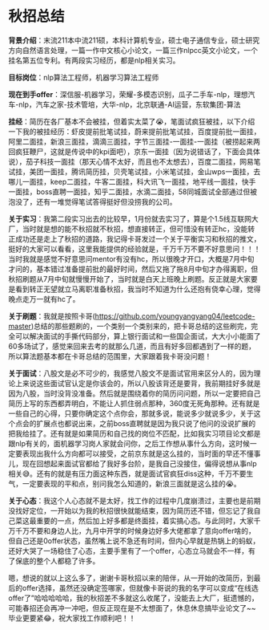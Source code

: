 # 秋招总结

**背景介绍**：末流211本中流211硕，本科计算机专业，硕士电子通信专业，硕士研究方向自然语言处理，一篇一作中文核心小论文，一篇三作nlpcc英文小论文，一个挂名第五位专利。有两段实习经历，都是nlp相关实习。

**目标岗位**：nlp算法工程师，机器学习算法工程师

**现在到手offer**：深信服-机器学习，荣耀-多模态识别，瓜子二手车-nlp，理想汽车-nlp，汽车之家-技术管培，大华-nlp，北京联通-AI运营，东软集团-算法

**挂经**：简历在各厂基本不会被挂，但着实太菜了😭，笔面试疯狂被挂，以下介绍一下我的被挂经历：虾皮提前批笔试挂，蔚来提前批笔试挂，百度提前批一面挂，阿里二面挂，新浪三面挂，滴滴三面挂，字节三面挂-一面挂-一面挂（被捞起来两回疯狂鞭尸，这就是传说中的kpi面吧），京东一面挂（因为说错话了，下面会具体说），茄子科技一面挂（那天心情不太好，而且也不太想去），百度二面挂，网易笔试挂，美团一面挂，腾讯简历挂，贝壳笔试挂，小米笔试挂，金山wps一面挂，去哪儿一面挂，keep二面挂，牛客二面挂，科大讯飞一面挂，地平线一面挂，快手一面挂，boss直聘一面挂，知乎二面挂，水滴二面挂，58同城面试全部通过但被泡没了，还有一堆觉得笔试答得挺好但没捞我的公司。

**关于实习**：我第二段实习出去的比较早，1月份就去实习了，算是个1.5线互联网大厂，当时就是想的能不秋招就不秋招，想直接转正，但可惜没有转正hc，没能转正成功还是走上了秋招的道路，我记得卡哥发过一个关于平衡实习和秋招的推文，挺好的大家可以看看，这里我能提供的经验就是，千万千万不要不好意思问！！！当时我就是感觉不好意思问mentor有没有hc，所以很晚才开口，大概是7月中旬才问的，基本错过准备提前批的最好时间，然后又拖了拖8月中旬才办得离职，但秋招刷题从7月中旬就慢慢开始了，当时就是白天上班晚上刷题。反正就是大家要是看到转正无望就立马离职准备秋招，我当时不知道为什么还抱有侥幸心理，觉得晚点走万一就有hc了。

**关于刷题**：我就是按照卡哥(https://github.com/youngyangyang04/leetcode-master)总结的那些题刷的，一个类别一个类别来的，把卡哥总结的这些刷完，完全可以解决面试的手撕代码部分，算上银行面试和一些国企面试，大大小小能面了60多场试了，感觉来回来去考的就那么几道，而且有好多回都遇到了一样的题，所以算法题基本都在卡哥总结的范围里，大家跟着我卡哥没问题！

**关于面试**：八股文是必不可少的，我感觉八股文不是面试官用来区分人的，因为理论上来说这些面试官认定是你该会的，所以八股该背还是要背，我前期挂好多就是因为八股，当时没背没准备。然后就是围绕着你的简历问问题，所以一定要把自己简历上写的东西都弄明白，不能让人抓住弱点那种，360度无死角那种。还有就是一些自己的心得，只要你确定这个点你会，那就多说，能说多少就说多少，关于这个点会的扩展点也都说出来，之前boss直聘就是因为我只说了他问的没说扩展的把我给挂了。还有就是如果简历和自己找的岗位不匹配，比如我实习项目论文都是跟nlp有关的，面机器学习岗人家就会问你，之后工作想从事什么方向，这时候一定要表现出我什么方向都可以接受，之前京东就是这么挂的，当时面的早还不懂事儿，现在回想起来面试官都给了我好多台阶，是我自己没接住，偏得说想从事nlp相关😅。还有的就是有压力面这种东西，就是面试官疯狂diss这种，千万不要生气，一定要表现的平和点，别问我怎么知道的，新浪三面就是这么挂的😭。

**关于心态**：我这个人心态就不是太好，找工作的过程中几度崩溃过，主要也是前期没找好定位，一开始以为我的秋招很快就能结束，因为简历还不错，但忘记了我自己菜这最重要的一点，然后加上好多都是终面挂，着实搞心态。与此同时，大家千万千万不要和身边人比，九月中开学的时候身边好多大佬都拿了意向offer啥的，但自己还是0offer状态，虽然嘴上说不急还有时间，但内心早就是热锅上的蚂蚁，还好大哭了一场稳住了心态，主要手里有了一个offer，心态立马就会不一样，有了保底的整个人都稳了许多。

嗯，想说的就以上这么多了，谢谢卡哥秋招以来的陪伴，从一开始的改简历，到最后的offer选择，虽然还没确定签哪家，但就像卡哥说的我的名字可以变成“在线选offer了”哈哈哈哈哈，我的秋招差不多就这么收尾了，没能去上大厂，挺遗憾的，可能春招还会再冲一冲吧，但反正现在是不太想面了，休息休息搞毕业论文了~~毕业更要紧😂，祝大家找工作顺利吧！！